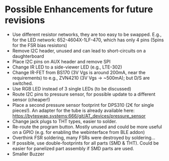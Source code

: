# Possible Enhancements for future revisions

* Use different resistor networks, they are too easy to be swapped. E.g., for the LED network: 652-4604X-1LF-470, which has only 4 pins (5pins for the FSR bias resistors)
* Remove I2C header, unused and can lead to short-circuits on a daughterboard
* Place I2C pins on AUX header and remove SPI
* Change IR LED to a side-viewer LED (e.g., LTE-302)
* Change IR-FET from BS170 (3V Vgs is around 200mA, near the requirements) to e.g., ZVN4210 (3V Vgs -> ~500mA); but D/S are switched.
* Use RGB LED instead of 3 single LEDs (to be discussed)
* Route I2C pins to pressure sensor, for possible update to a different sensor (cheaper!)
* Place a second pressure sensor footprint for DPS310 (2€ for single pieces!). An adapter for the tube is already available here: https://byteswap.systems:666/git/AT_devices/pressure_sensor
* Change jack plugs to THT types, easier to solder.
* Re-route the program button. Mostly unused and could be more useful on a GPIO (e.g. for enabling the webinterface from BLE addon)
* Overthink FSR soldering, many FSRs were destroyed by soldering...
* If possible, use double-footprints for all parts (SMD & THT). Could be easier for panelized part assembly if SMD parts are used.
* Smaller Buzzer
